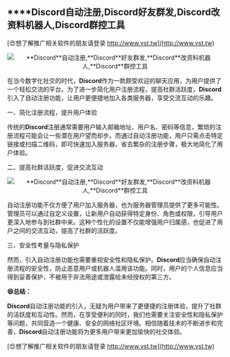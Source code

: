 ## ****Discord**自动注册,**Discord**好友群发,**Discord**改资料机器人,**Discord**群控工具**

[😍想了解推广相关软件的朋友请登录 http://www.vst.tw](http://www.vst.tw)

 <center><img src="https://vst.tw/MP4/tuiguang/png/6.png" alt="**Discord**自动注册,**Discord**好友群发,**Discord**改资料机器人,**Discord**群控工具"></center>

在当今数字化社交的时代，**Discord**作为一款颇受欢迎的聊天应用，为用户提供了一个轻松交流的平台。为了进一步简化用户注册流程，提高社群活跃度，**Discord**引入了自动注册功能，让用户更便捷地加入各类服务器，享受交流互动的乐趣。

一、简化注册流程，提升用户体验

传统的**Discord**注册通常需要用户输入邮箱地址、用户名、密码等信息，繁琐的注册流程可能会让一些潜在用户望而却步。而通过自动注册功能，用户只需点击特定链接或扫描二维码，即可快速加入服务器，省去繁杂的注册步骤，极大地简化了用户体验。

二、提高社群活跃度，促进交流互动

 <center><img src="https://vst.tw/MP4/tuiguang/png/8.png" alt="**Discord**自动注册,**Discord**好友群发,**Discord**改资料机器人,**Discord**群控工具"></center>

自动注册功能不仅方便了用户加入服务器，也为服务器管理员提供了更多可能性。管理员可以通过自定义设置，让新用户自动获得特定身份、角色或权限，引导用户更深入地参与到社群中来。这种个性化的设置不仅能增强用户归属感，也促进了用户之间的交流互动，提高了社群的活跃度。

三、安全性考量与隐私保护

然而，引入自动注册功能也需要重视安全性和隐私保护。**Discord**应当确保自动注册流程的安全性，防止恶意用户或机器人滥用该功能。同时，用户的个人信息应当得到妥善保护，不被用于非法用途或泄露给未经授权的第三方。

**😄总结：**

**Discord**自动注册功能的引入，无疑为用户带来了更便捷的注册体验，提升了社群的活跃度和互动性。然而，在享受便利的同时，我们也需要关注安全性和隐私保护等问题，共同营造一个健康、安全的网络社区环境。相信随着技术的不断进步和完善，**Discord**自动注册功能将为更多用户带来更加愉快的社交体验。

[😍想了解推广相关软件的朋友请登录 http://www.vst.tw](http://www.vst.tw)



